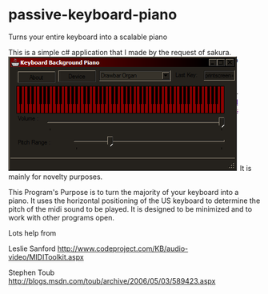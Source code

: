 # passive-keyboard-piano
Turns your entire keyboard into a scalable piano

This is a simple c# application that I made by the request of sakura.
![Preview Keyboard GUI](/keyboardgui.png "Preview Keyboard GUI")
It is mainly for novelty purposes.

This Program's Purpose is to turn the majority of your keyboard into a piano. It uses the horizontal positioning of the US keyboard to determine the pitch of the midi sound to be played. It is designed to be minimized and to work with other programs open.

Lots help from 

Leslie Sanford http://www.codeproject.com/KB/audio-video/MIDIToolkit.aspx 

Stephen Toub http://blogs.msdn.com/toub/archive/2006/05/03/589423.aspx

